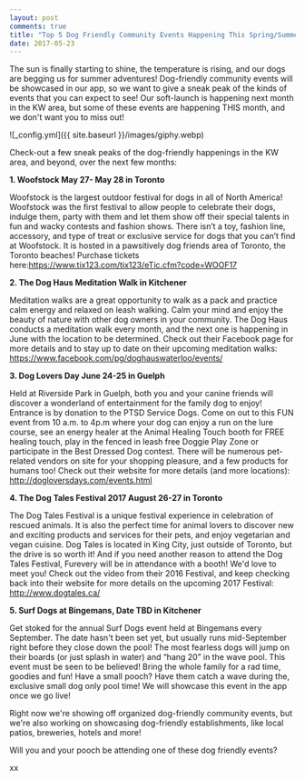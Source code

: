 ```yaml
---
layout: post
comments: true
title: "Top 5 Dog Friendly Community Events Happening This Spring/Summer"
date: 2017-05-23
---
```


The sun is finally starting to shine, the temperature is rising, and our dogs are begging us for summer adventures! Dog-friendly community events will be showcased in our app, so we want to give a sneak peak of the kinds of events that you can expect to see! Our soft-launch is happening next month in the KW area, but some of these events are happening THIS month, and we don't want you to miss out!

![_config.yml]({{ site.baseurl }}/images/giphy.webp)

Check-out a few sneak peaks of the dog-friendly happenings in the KW area, and beyond, over the next few months: 

**1. Woofstock May 27- May 28 in Toronto**

Woofstock is the largest outdoor festival for dogs in all of North America! Woofstock was the first festival to allow people to celebrate their dogs, indulge them, party with them and let them show off their special talents in fun and wacky contests and fashion shows. There isn’t a toy, fashion line, accessory, and type of treat or exclusive service for dogs that you can’t find at Woofstock. It is hosted in a pawsitively dog friends area of Toronto, the Toronto beaches! Purchase tickets here:https://www.tix123.com/tix123/eTic.cfm?code=WOOF17

**2. The Dog Haus Meditation Walk in Kitchener**

Meditation walks are a great opportunity to walk as a pack and practice calm energy and relaxed on leash walking. Calm your mind and enjoy the beauty of nature with other dog owners in your community. The Dog Haus conducts a meditation walk every month, and the next one is happening in June with the location to be determined. Check out their Facebook page for more details and to stay up to date on their upcoming meditation walks: 
https://www.facebook.com/pg/doghauswaterloo/events/

**3. Dog Lovers Day June 24-25 in Guelph**

Held at Riverside Park in Guelph, both you and your canine friends will discover a wonderland of entertainment for the family dog to enjoy! Entrance is by donation to the PTSD Service Dogs. Come on out to this FUN event from 10 a.m. to 4p.m where your dog can enjoy a run on the lure course, see an energy healer at the Animal Healing Touch booth for FREE healing touch, play in the fenced in leash free Doggie Play Zone or participate in the Best Dressed Dog contest. There will be numerous pet-related vendors on site for your shopping pleasure, and a few products for humans too! Check out their website for more details (and more locations):
http://dogloversdays.com/events.html

**4. The Dog Tales Festival 2017 August 26-27 in Toronto**

The Dog Tales Festival is a unique festival experience in celebration of rescued animals. It is also the perfect time for animal lovers to discover new and exciting products and services for their pets, and enjoy vegetarian and vegan cuisine. Dog Tales is located in King City, just outside of Toronto, but the drive is so worth it! And if you need another reason to attend the Dog Tales Festival, Furevery will be in attendance with a booth! We'd love to meet you! Check out the video from their 2016 Festival, and keep checking back into their website for more details on the upcoming 2017 Festival: 
http://www.dogtales.ca/

**5. Surf Dogs at Bingemans, Date TBD in Kitchener**

Get stoked for the annual Surf Dogs event held at Bingemans every September. The date hasn't been set yet, but usually runs mid-September right before they close down the pool! The most fearless dogs will jump on their boards (or just splash in water) and “hang 20” in the wave pool. This event must be seen to be believed! Bring the whole family for a rad time, goodies and fun! Have a small pooch? Have them catch a wave during the, exclusive small dog only pool time! We will showcase this event in the app once we go live! 

Right now we're showing off organized dog-friendly community events, but we're also working on showcasing dog-friendly establishments, like local patios, breweries, hotels and more!

Will you and your pooch be attending one of these dog friendly events?

xx
